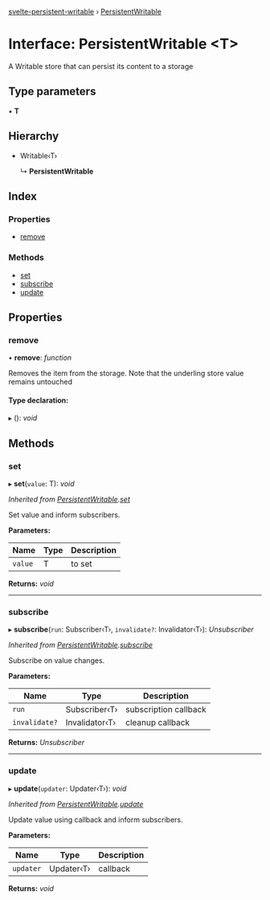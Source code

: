 [svelte-persistent-writable](../README.md) › [PersistentWritable](persistentwritable.md)

# Interface: PersistentWritable <**T**>

A Writable store that can persist its content to a storage

## Type parameters

▪ **T**

## Hierarchy

* Writable‹T›

  ↳ **PersistentWritable**

## Index

### Properties

* [remove](persistentwritable.md#remove)

### Methods

* [set](persistentwritable.md#set)
* [subscribe](persistentwritable.md#subscribe)
* [update](persistentwritable.md#update)

## Properties

###  remove

• **remove**: *function*

Removes the item from the storage. Note that the underling store value remains untouched

#### Type declaration:

▸ (): *void*

## Methods

###  set

▸ **set**(`value`: T): *void*

*Inherited from [PersistentWritable](persistentwritable.md).[set](persistentwritable.md#set)*

Set value and inform subscribers.

**Parameters:**

Name | Type | Description |
------ | ------ | ------ |
`value` | T | to set  |

**Returns:** *void*

___

###  subscribe

▸ **subscribe**(`run`: Subscriber‹T›, `invalidate?`: Invalidator‹T›): *Unsubscriber*

*Inherited from [PersistentWritable](persistentwritable.md).[subscribe](persistentwritable.md#subscribe)*

Subscribe on value changes.

**Parameters:**

Name | Type | Description |
------ | ------ | ------ |
`run` | Subscriber‹T› | subscription callback |
`invalidate?` | Invalidator‹T› | cleanup callback  |

**Returns:** *Unsubscriber*

___

###  update

▸ **update**(`updater`: Updater‹T›): *void*

*Inherited from [PersistentWritable](persistentwritable.md).[update](persistentwritable.md#update)*

Update value using callback and inform subscribers.

**Parameters:**

Name | Type | Description |
------ | ------ | ------ |
`updater` | Updater‹T› | callback  |

**Returns:** *void*
